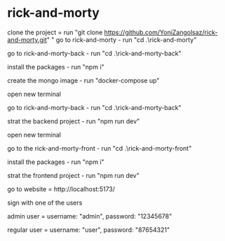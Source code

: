 # rick-and-morty

clone the project = run "git clone https://github.com/YoniZangolsaz/rick-and-morty.git"
"
go to rick-and-morty - run "cd .\rick-and-morty\"

go to rick-and-morty-back - run "cd .\rick-and-morty-back\"

install the packages - run "npm i"

create the mongo image - run "docker-compose up"

open new terminal

go to rick-and-morty-back - run "cd .\rick-and-morty-back\"

strat the backend project - run "npm run dev"

open new terminal

go to the rick-and-morty-front - run "cd .\rick-and-morty-front\"

install the packages - run "npm i"

strat the frontend project - run "npm run dev"

go to website = http://localhost:5173/

sign with one of the users

admin user = username: "admin", password: "12345678"

regular user = username: "user", password: "87654321"

